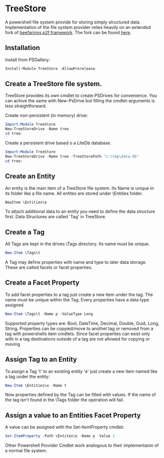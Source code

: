# TreeStore
A powershell file system provide for storing simply structured data. Implementation of the file system provider relies heavily on an extended fork of [beefarinos p2f framework](https://github.com/beefarino/p2f). The fork can be found [here](https://github.com/wgross/p2f). 

## Installation

Install from PSGallery:

```powershell
Install-Module TreeStore -AllowPrerelease
```

## Create a TreeStore file system.

TreeStore provides its own cmdlet to create PSDrives for convenience. You can achive the same with New-PsDrive but filling the cmdlet-arguments is less straightforward.

Create non-persistent (in memory) drive:
```powershell
Import-Module TreeStore
New-TreeStoreDrive -Name tree
cd tree:
```
Create a persistent drive based o a LiteDb database.
```powershell
Import-Module TreeStore
New-TreeStoreDrive -Name tree -TreeStorePath "c:\tmp\data.db"
cd tree:
```

## Create an Entity

An entity is the main item of a TreeStore file system. Its Name is unique in its folder like a file name. All entites are stored under \Entities folder.
```powershell
NewItem \Entities\e
```
To attach additional data to an entity you need to define the data structure first. Data Structures are called 'Tag' in TreeStore.

## Create a Tag

All Tags are kept in the drives \Tags directory. Its name must be unique.
```powershell
New-Item \Tags\t 
```
A Tag may define properties with name and type to later data storage. These are called facets or facet properties.

## Create a Facet Property

To add facet properties to a tag just create a new item under the tag.
The name must be unique within the Tag. Every properties have a data type assigned.
```powershell
New-Item \Tags\t -Name p -ValueType Long
```
Supported property types are: Bool, DateTime, Decimal, Double, Guid, Long, String. Properties can be copyied/move to anothet tag or removed from a tag with powershells item cmdlets. Since facet properties can exist only with in a tag destinations outside of a tag are not allowed for copying or moving

## Assign Tag to an Entity

To assign a Tag 't' to an existing entity 'e' just create a new item named like a tag under the entity:
```powershell
New-Item \Entities\e -Name t
```
Now properties defined by the Tag can be filled with values. If the name of the tag isn't found in the \Tags folder the operation will fail.

## Assign a value to an Entities Facet Property

A value can be assigned with the Set-ItemProperty cmdlet:
```powershell
Set-ItemProperty -Path \Entites\e -Name p -Value 1
```

Other Powershell Provider Cmdlet work analogous to their implementaion of a normal file system.

